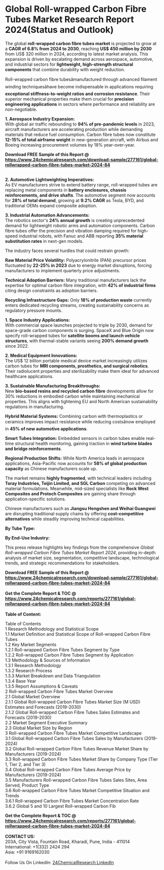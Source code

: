 <h1>Global Roll-wrapped Carbon Fibre Tubes Market Research Report 2024(Status and Outlook)</h1><p>The global <strong>roll-wrapped carbon fibre tubes market</strong> is projected to grow at a <strong>CAGR of 6.8% from 2024 to 2030</strong>, reaching <strong>US$ 450 million by 2030</strong> from US$ 320 million in 2024, according to latest market analysis. This expansion is driven by escalating demand across aerospace, automotive, and industrial sectors for <strong>lightweight, high-strength structural components</strong> that combine durability with weight reduction.</p><p>Roll-wrapped carbon fibre tubesâmanufactured through advanced filament winding techniquesâhave become indispensable in applications requiring <strong>exceptional stiffness-to-weight ratios and corrosion resistance</strong>. Their superior mechanical properties make them crucial for <strong>precision engineering applications</strong> in sectors where performance and reliability are non-negotiable.</p><p><strong>1. Aerospace Industry Expansion:</strong><br>
With global air traffic rebounding to <strong>94% of pre-pandemic levels</strong> in 2023, aircraft manufacturers are accelerating production while demanding materials that reduce fuel consumption. Carbon fibre tubes now constitute <strong>12-15% of total airframe weight</strong> in new-generation aircraft, with Airbus and Boeing increasing procurement volumes by 18% year-over-year.</p><div><b>Download FREE Sample of this Report @ 
            <a href="https://www.24chemicalresearch.com/download-sample/277161/global-rollwrapped-carbon-fibre-tubes-market-2024-84">
            https://www.24chemicalresearch.com/download-sample/277161/global-rollwrapped-carbon-fibre-tubes-market-2024-84</a></b></div><br><p><strong>2. Automotive Lightweighting Imperatives:</strong><br>
As EV manufacturers strive to extend battery range, roll-wrapped tubes are replacing metal components in <strong>battery enclosures, chassis reinforcements, and drive shafts</strong>. The automotive segment now accounts for <strong>28% of total demand</strong>, growing at <strong>9.2% CAGR</strong> as Tesla, BYD, and traditional OEMs expand composite adoption.</p><p><strong>3. Industrial Automation Advancements:</strong><br>
The robotics sector's <strong>24% annual growth</strong> is creating unprecedented demand for lightweight robotic arms and automation components. Carbon fibre tubes offer the precision and vibration damping required for high-speed industrial robots, with Fanuc and ABB reporting <strong>35% material substitution rates</strong> in next-gen models.</p><p>The industry faces several hurdles that could restrain growth:</p><p><strong>Raw Material Price Volatility:</strong> Polyacrylonitrile (PAN) precursor prices fluctuated by <strong>22-25% in 2023</strong> due to energy market disruptions, forcing manufacturers to implement quarterly price adjustments.</p><p><strong>Technical Adoption Barriers:</strong> Many traditional manufacturers lack the expertise for optimal carbon fibre integration, with <strong>42% of industrial firms</strong> citing design constraints as adoption barriers.</p><p><strong>Recycling Infrastructure Gaps:</strong> Only <strong>18% of production waste</strong> currently enters dedicated recycling streams, creating sustainability concerns as regulatory pressure mounts.</p><p><strong>1. Space Industry Applications:</strong><br>
With commercial space launches projected to triple by 2030, demand for space-grade carbon components is surging. SpaceX and Blue Origin now specify roll-wrapped tubes for <strong>satellite booms and launch vehicle structures</strong>, with thermal-stable variants seeing <strong>200% demand growth</strong> since 2022.</p><p><strong>2. Medical Equipment Innovations:</strong><br>
The US$ 12 billion portable medical device market increasingly utilizes carbon tubes for <strong>MRI components, prosthetics, and surgical robotics</strong>. Their radiolucent properties and sterilizability make them ideal for advanced healthcare applications.</p><p><strong>3. Sustainable Manufacturing Breakthroughs:</strong><br>
New <strong>bio-based resins and recycled carbon fibre</strong> developments allow for 30% reductions in embodied carbon while maintaining mechanical properties. This aligns with tightening EU and North American sustainability regulations in manufacturing.</p><p><strong>Hybrid Material Systems:</strong> Combining carbon with thermoplastics or ceramics improves impact resistance while reducing costsânow employed in <strong>45% of new automotive applications</strong>.</p><p><strong>Smart Tubes Integration:</strong> Embedded sensors in carbon tubes enable real-time structural health monitoring, gaining traction in <strong>wind turbine blades and bridge reinforcements</strong>.</p><p><strong>Regional Production Shifts:</strong> While North America leads in aerospace applications, Asia-Pacific now accounts for <strong>58% of global production capacity</strong> as Chinese manufacturers scale up.</p><p>The market remains <strong>highly fragmented</strong>, with technical leaders including <strong>Toray Industries, Teijin Limited, and SGL Carbon</strong> competing on advanced material formulations. Meanwhile, mid-sized specialists like <strong>Rock West Composites and Protech Composites</strong> are gaining share through application-specific solutions.</p><p>Chinese manufacturers such as <strong>Jiangsu Hengshen and Weihai Guangwei</strong> are disrupting traditional supply chains by offering <strong>cost-competitive alternatives</strong> while steadily improving technical capabilities.</p><p><strong>By Tube Type:</strong></p><p><strong>By End-Use Industry:</strong></p><p>This press release highlights key findings from the comprehensive <em>Global Roll-wrapped Carbon Fibre Tubes Market Report 2024</em>, providing in-depth analysis of market size, segmentation, competitive landscape, technological trends, and strategic recommendations for stakeholders.</p><div><b>Download FREE Sample of this Report @ 
            <a href="https://www.24chemicalresearch.com/download-sample/277161/global-rollwrapped-carbon-fibre-tubes-market-2024-84">
            https://www.24chemicalresearch.com/download-sample/277161/global-rollwrapped-carbon-fibre-tubes-market-2024-84</a></b></div><br><div><b>Get the Complete Report & TOC @ 
            <a href="https://www.24chemicalresearch.com/reports/277161/global-rollwrapped-carbon-fibre-tubes-market-2024-84">
            https://www.24chemicalresearch.com/reports/277161/global-rollwrapped-carbon-fibre-tubes-market-2024-84</a></b></div><br>
            <b>Table of Content:</b><p>Table of Contents<br />
1 Research Methodology and Statistical Scope<br />
1.1 Market Definition and Statistical Scope of Roll-wrapped Carbon Fibre Tubes<br />
1.2 Key Market Segments<br />
1.2.1 Roll-wrapped Carbon Fibre Tubes Segment by Type<br />
1.2.2 Roll-wrapped Carbon Fibre Tubes Segment by Application<br />
1.3 Methodology & Sources of Information<br />
1.3.1 Research Methodology<br />
1.3.2 Research Process<br />
1.3.3 Market Breakdown and Data Triangulation<br />
1.3.4 Base Year<br />
1.3.5 Report Assumptions & Caveats<br />
2 Roll-wrapped Carbon Fibre Tubes Market Overview<br />
2.1 Global Market Overview<br />
2.1.1 Global Roll-wrapped Carbon Fibre Tubes Market Size (M USD) Estimates and Forecasts (2019-2030)<br />
2.1.2 Global Roll-wrapped Carbon Fibre Tubes Sales Estimates and Forecasts (2019-2030)<br />
2.2 Market Segment Executive Summary<br />
2.3 Global Market Size by Region<br />
3 Roll-wrapped Carbon Fibre Tubes Market Competitive Landscape<br />
3.1 Global Roll-wrapped Carbon Fibre Tubes Sales by Manufacturers (2019-2024)<br />
3.2 Global Roll-wrapped Carbon Fibre Tubes Revenue Market Share by Manufacturers (2019-2024)<br />
3.3 Roll-wrapped Carbon Fibre Tubes Market Share by Company Type (Tier 1, Tier 2, and Tier 3)<br />
3.4 Global Roll-wrapped Carbon Fibre Tubes Average Price by Manufacturers (2019-2024)<br />
3.5 Manufacturers Roll-wrapped Carbon Fibre Tubes Sales Sites, Area Served, Product Type<br />
3.6 Roll-wrapped Carbon Fibre Tubes Market Competitive Situation and Trends<br />
3.6.1 Roll-wrapped Carbon Fibre Tubes Market Concentration Rate<br />
3.6.2 Global 5 and 10 Largest Roll-wrapped Carbon Fib</p><div><b>Get the Complete Report & TOC @ 
            <a href="https://www.24chemicalresearch.com/reports/277161/global-rollwrapped-carbon-fibre-tubes-market-2024-84">
            https://www.24chemicalresearch.com/reports/277161/global-rollwrapped-carbon-fibre-tubes-market-2024-84</a></b></div><br><b>CONTACT US:</b><br>
            203A, City Vista, Fountain Road, Kharadi, Pune, India - 411014<br>
            International: +1(332) 2424 294<br>
            Asia: +91 9169162030 <br><br>
            Follow Us On LinkedIn: <a href="https://www.linkedin.com/company/24chemicalresearch/">24ChemicalResearch LinkedIn</a>